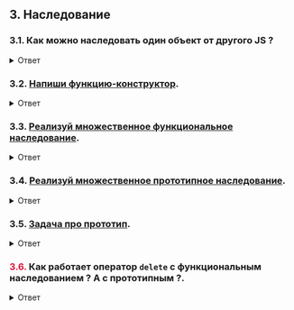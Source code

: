 ## 3. Наследование

### 3.1. Как можно наследовать один объект от другого JS ?

<details>
<summary>Ответ</summary>

```js
// 1. Функциональное наследование

function Cat(color) {
  this.color = color;
  this.hasCuteCatEars = true;
}

function Person(name) {
  this.name = name;
  this.canSpeakHumanLanguage = true;
}

function CatPerson(name, color = "gray") {
  Cat.call(this, color);
  Person.call(this, name);
}

const catPerson = new CatPerson("Felix Argyle");
// Felix Argyle speaks human language and has cute cat ears UwU

// 2. Прототипное наследование

const wizard = {
  hasMana: true,
  knowsSpells: true,
};

function Necromancer() {}

Necromancer.prototype = {
  ...wizard,
};

const necromancer = new Necromancer();
// necromancer has all wizard's props

// 3. Сахарное наследование
// (это тоже самое прототипное наследование, только с синтаксическим сахаром - ключевым словом extends)

import React from "react";

class Header extends React.Component {
  constructor(props) {
    super(props);

    this.state = {};
  }
}
```

</details>

### 3.2. [Напиши функцию-конструктор](./constructor-function.md).

<details>
<summary>Ответ</summary>

```js
function Cat({ name }) {
  this.name = name;
  this.isCute = true;
}

const cat = new Cat({ name: "кирилл" });
```

</details>

### 3.3. [Реализуй множественное функциональное наследование](./multiple-inheritance_functional.md).

<details>
<summary>Ответ</summary>

```js
function Warrior() {
  this.physicalAttack = () => {
    console.log("шваркнул мечом, проверяй");
  };
}

function Wizard() {
  this.magicAttack = () => {
    console.log("шваркнул магией, проверяй");
  };
}

function Witcher({ name }) {
  Warrior.call(this);
  Wizard.call(this);
  this.name = name;
}

const geralt = new Witcher({ name: "Geralt of Rivia" });
geralt.magicAttack();
geralt.physicalAttack();
```

</details>

### 3.4. [Реализуй множественное прототипное наследование](./multiple-inheritance_prototype.md).

<details>
<summary>Ответ</summary>

```js
function Warrior() {}
Warrior.prototype = {
  physicalAttack() {
    console.log("шваркнул мечом, проверяй");
  },

  constructor: Warrior,
};

function Wizard() {}
Wizard.prototype = {
  magicAttack() {
    console.log("шваркнул магией, проверяй");
  },

  constructor: Wizard,
};

function Witcher() {}
Witcher.prototype = {
  ...Warrior.prototype,
  ...Wizard.prototype,

  constructor: Witcher,
};

const geralt = new Witcher({ name: "Geralt of Rivia" });
geralt.magicAttack();
geralt.physicalAttack();
```

</details>

### 3.5. [Задача про прототип](./object-prototype.md).

<details>
<summary>Ответ</summary>

```js
// 1 вариант
const heroStuff = {
  level: 0,

  levelUp() {
    this.level += 1;
  },
};

// 2 Вариант
// const heroStuff = {
//   info: {
//     level: 0,
//     name: "",
//   },

//   levelUp() {
//     this.info.level += 1;
//   },
// };

function Witcher() {}
Witcher.prototype = {
  ...heroStuff,
};

const witcher1 = new Witcher();
const witcher2 = new Witcher();

console.log(witcher1.level);
console.log(witcher2.level);

witcher1.levelUp();

console.log(witcher1.level);
console.log(witcher2.level);

// 1)
// 1.a) Для первого варианта уровни будут разные;
// 1.b) Для второго варианта уровни будут одинаковые (у ведьмаков одинаковая ссылка на объект { level: 0, name: "", });

// 2) Можно, потому что у прототипа ведьмаков прототип - Object;

// 3) Нужно сделать так, чтобы:
// 3.a) У прототипа ведьмаков не было Object в прототипе;
// 3.b) При записи в прототип Witcher не использовался объект с  Objec в прототипе;

const heroStuff = Object.create(null); // 3.a

heroStuff.level = 0;
// а что будет, если использовать стрелочную функцию для levelUp ?
// this будет не heroStuff и не witcher, а внешний this (если мы не внутри объекта, то window или global)
heroStuff.levelUp = function () {
  this.level += 1;
};

function Witcher() {}
Witcher.prototype = heroStuff; // 3.b

const witcher1 = new Witcher();
const witcher2 = new Witcher();

console.log(witcher1.level);
console.log(witcher2.level);

witcher1.levelUp();

console.log(witcher1.level);
console.log(witcher2.level);

witcher1.toString(); // тут будет ошибка
```

</details>

### <strong style="color: crimson;">3.6.</strong> Как работает оператор `delete` с функциональным наследованием ? А с прототипным ?.

<details>
<summary>Ответ</summary>

**`delete` может удалять только те свойства, которые находятся непосредственно в объекте, к которому применен `delete`.**

Поэтому:

1. При функциональном наследовании все наследуемые свойства внутри свмого результирующего объекта. Поэтому `delete` может удалять и собственные, и наследованые свойства таких объектов;
2. При прототипном наследовании все наследуемые свойства внутри прототипа. `delete` не может их достать;

</details>
